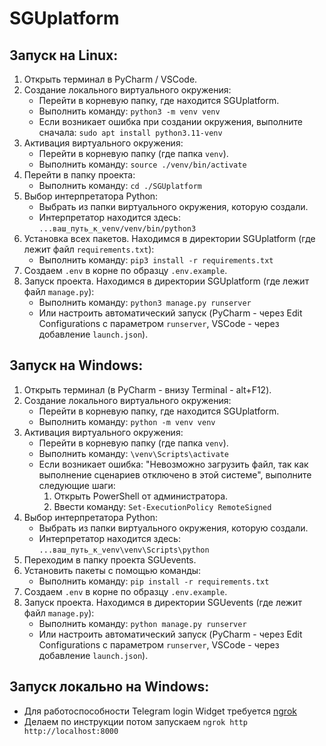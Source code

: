 # SGUplatform

## Запуск на Linux:

1. Открыть терминал в PyCharm / VSCode.
2. Создание локального виртуального окружения:
    - Перейти в корневую папку, где находится SGUplatform.
    - Выполнить команду: `python3 -m venv venv`
    - Если возникает ошибка при создании окружения, выполните сначала:
      `sudo apt install python3.11-venv`
3. Активация виртуального окружения:
    - Перейти в корневую папку (где папка `venv`).
    - Выполнить команду: `source ./venv/bin/activate`
4. Перейти в папку проекта:
    - Выполнить команду: `cd ./SGUplatform`
5. Выбор интерпретатора Python:
    - Выбрать из папки виртуального окружения, которую создали.
    - Интерпретатор находится здесь: `...ваш_путь_к_venv/venv/bin/python3`
6. Установка всех пакетов. Находимся в директории SGUplatform (где лежит файл `requirements.txt`):
    - Выполнить команду: `pip3 install -r requirements.txt`
7. Создаем `.env` в корне по образцу `.env.example`.
8. Запуск проекта. Находимся в директории SGUplatform (где лежит файл `manage.py`):
    - Выполнить команду: `python3 manage.py runserver`
    - Или настроить автоматический запуск (PyCharm - через Edit Configurations с параметром `runserver`, VSCode - через добавление `launch.json`).

## Запуск на Windows:

1. Открыть терминал (в PyCharm - внизу Terminal - alt+F12).
2. Создание локального виртуального окружения:
    - Перейти в корневую папку, где находится SGUplatform.
    - Выполнить команду: `python -m venv venv`
3. Активация виртуального окружения:
    - Перейти в корневую папку (где папка `venv`).
    - Выполнить команду: `\venv\Scripts\activate`
    - Если возникает ошибка: "Невозможно загрузить файл, так как выполнение сценариев отключено в этой системе", выполните следующие шаги:
        1. Открыть PowerShell от администратора.
        2. Ввести команду:
           `Set-ExecutionPolicy RemoteSigned`
4. Выбор интерпретатора Python:
    - Выбрать из папки виртуального окружения, которую создали.
    - Интерпретатор находится здесь: `...ваш_путь_к_venv\venv\Scripts\python`
5. Переходим в папку проекта SGUevents.
6. Установить пакеты с помощью команды:
    - Выполнить команду: `pip install -r requirements.txt`
7. Создаем `.env` в корне по образцу `.env.example`.
8. Запуск проекта. Находимся в директории SGUevents (где лежит файл `manage.py`):
    - Выполнить команду: `python manage.py runserver`
    - Или настроить автоматический запуск (PyCharm - через Edit Configurations с параметром `runserver`, VSCode - через добавление `launch.json`).

## Запуск локально на Windows:

- Для работоспособности Telegram login Widget требуется [ngrok](https://dashboard.ngrok.com/get-started/setup/windows)
- Делаем по инструкции потом запускаем `ngrok http http://localhost:8000`

